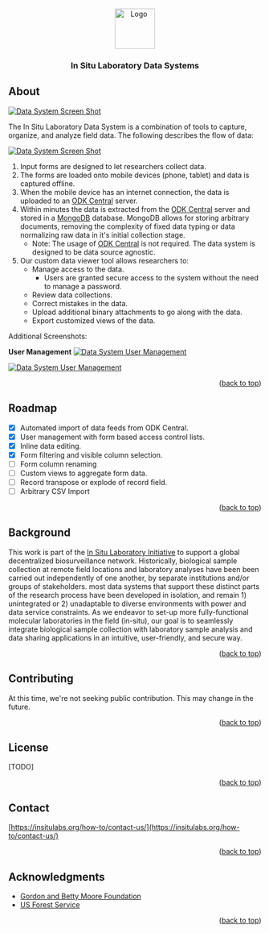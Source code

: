 <!-- Improved compatibility of back to top link: See: https://github.com/othneildrew/Best-README-Template/pull/73 -->
<a name="readme-top"></a>

<!-- PROJECT LOGO -->
<br />
<div align="center">
  <a href="https://insitulabs.org">
    <img src="https://insitulabs.org/static-assets/isl-logo.png" alt="Logo" width="80" height="80">
  </a>

  <h3 align="center">In Situ Laboratory Data Systems</h3>
</div>


<!-- ABOUT THE PROJECT -->
## About

[![Data System Screen Shot](https://insitulabs.org/static-assets/data-viewer-screenshot.jpg)](https://insitulabs.org/static-assets/data-viewer-screenshot.jpg)

The In Situ Laboratory Data System is a combination of tools to capture, organize, and analyze field data. The following describes the flow of data:

[![Data System Screen Shot](https://insitulabs.org/static-assets/isl-data-system-flow.jpg)](https://insitulabs.org/static-assets/isl-data-system-flow.jpg)


1. Input forms are designed to let researchers collect data.
1. The forms are loaded onto mobile devices (phone, tablet) and data is captured offline.
1. When the mobile device has an internet connection, the data is uploaded to an [ODK Central](https://github.com/getodk/central) server.
1. Within minutes the data is extracted from the [ODK Central](https://github.com/getodk/central) server and stored in a [MongoDB](https://www.mongodb.com) database. MongoDB allows for storing arbitrary documents, removing the complexity of fixed data typing or data normalizing raw data in it's initial collection stage.
   * Note: The usage of [ODK Central](https://github.com/getodk/central) is not required.
   The data system is designed to be data source agnostic.
1. Our custom data viewer tool allows researchers to:
    * Manage access to the data.
       * Users are granted secure access to the system without the need to manage a password.
    * Review data collections.
    * Correct mistakes in the data.
    * Upload additional binary attachments to go along with the data.
    * Export customized views of the data.


Additional Screenshots:

**User Management**
[![Data System User Management](https://insitulabs.org/static-assets/isl-data-user-list.jpg)](https://insitulabs.org/static-assets/isl-data-user-list.jpg)

[![Data System User Management](https://insitulabs.org/static-assets/isl-data-user-edit.jpg)](https://insitulabs.org/static-assets/isl-data-user-edit.jpg)


<p align="right">(<a href="#readme-top">back to top</a>)</p>


<!--
## Getting Started

This is an example of how you may give instructions on setting up your project locally.
To get a local copy up and running follow these simple example steps.

### Prerequisites

This is an example of how to list things you need to use the software and how to install them.
* npm
  ```sh
  npm install npm@latest -g
  ```

### Installation

1. Get a free API Key at [https://example.com](https://example.com)
2. Clone the repo
   ```sh
   git clone https://github.com/github_username/repo_name.git
   ```
3. Install NPM packages
   ```sh
   npm install
   ```
4. Enter your API in `config.js`
   ```js
   const API_KEY = 'ENTER YOUR API';
   ```

<p align="right">(<a href="#readme-top">back to top</a>)</p>


## Usage

Use this space to show useful examples of how a project can be used. Additional screenshots, code examples and demos work well in this space. You may also link to more resources.

_For more examples, please refer to the [Documentation](https://example.com)_

<p align="right">(<a href="#readme-top">back to top</a>)</p>
-->


<!-- ROADMAP -->
## Roadmap

- [x] Automated import of data feeds from ODK Central.
- [x] User management with form based access control lists.
- [x] Inline data editing.
- [x] Form filtering and visible column selection.
- [ ] Form column renaming
- [ ] Custom views to aggregate form data.
- [ ] Record transpose or explode of record field.
- [ ] Arbitrary CSV Import

<p align="right">(<a href="#readme-top">back to top</a>)</p>

## Background

This work is part of the [In Situ Laboratory Initiative](https://insitulabs.org/) to support a global decentralized biosurveillance network. Historically, biological sample collection at remote field locations and laboratory analyses have been been carried out independently of one another, by separate institutions and/or groups of stakeholders. most data systems that support these distinct parts of the research process have been developed in isolation, and remain 1) unintegrated or 2) unadaptable to diverse environments with power and data service constraints. As we endeavor to set-up more fully-functional molecular laboratories in the field (in-situ), our goal is to seamlessly integrate biological sample collection with laboratory sample analysis and data sharing applications in an intuitive, user-friendly, and secure way.

<p align="right">(<a href="#readme-top">back to top</a>)</p>

## Contributing

At this time, we're not seeking public contribution. This may change in the future.

<p align="right">(<a href="#readme-top">back to top</a>)</p>

## License

[TODO]

<p align="right">(<a href="#readme-top">back to top</a>)</p>



## Contact

[https://insitulabs.org/how-to/contact-us/](https://insitulabs.org/how-to/contact-us/)

<p align="right">(<a href="#readme-top">back to top</a>)</p>



<!-- ACKNOWLEDGMENTS -->
## Acknowledgments

* [Gordon and Betty Moore Foundation](https://www.moore.org/)
* [US Forest Service](https://www.fs.usda.gov/)

<p align="right">(<a href="#readme-top">back to top</a>)</p>
